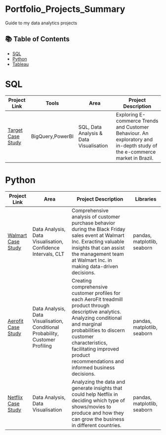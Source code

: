 # Portfolio_Projects_Summary
Guide to my data analytics projects

## 📚 Table of Contents
- [SQL](#sql)
- [Python](#python)
- [Tableau](#tableau)

# SQL

| Project Link | Tools | Area | Project Description |
|---|---|---|---|
| [Target Case Study]([https://github.com/OnkarSavadi/Target_SQL](https://github.com/OnkarSavadi/Data_Analytics_Projects/blob/main/Target_SQL_Analysis/Target%20SQL%20Business%20Case%20Study.pdf)) | BigQuery,PowerBI | SQL, Data Analysis & Data Visualisation | Exploring E-commerce Trends and Customer Behaviour. An exploratory and in-depth study of the e-commerce market in Brazil. |

# Python

| Project Link | Area | Project Description | Libraries |
|---|---|---|---|
| [Walmart Case Study](https://github.com/OnkarSavadi/Data_Analytics_Projects/tree/main/Walmart_Case_Study) | Data Analysis, Data Visualisation, Confidence Intervals, CLT | Comprehensive analysis of customer purchase behavior during the Black Friday sales event at Walmart Inc. Exracting valuable insights that can assist the management team at Walmart Inc. in making data-driven decisions.  | pandas, matplotlib, seaborn |
| [Aerofit Case Study](https://github.com/OnkarSavadi/Data_Analytics_Projects/tree/main/Aerofit_Case%20Study) | Data Analysis, Data Visualisation, Conditional Probability, Customer Profiling | Creating comprehensive customer profiles for each AeroFit treadmill product through descriptive analytics. Analyzing conditional and marginal probabilities to discern customer characteristics, facilitating improved product recommendations and informed business decisions.  | pandas, matplotlib, seaborn |
| [Netflix Case Study](https://github.com/OnkarSavadi/Data_Analytics_Projects/tree/main/Netflix_EDA_Analysis) | Data Analysis, Data Visualisation | Analyzing the data and generate insights that could help Netflix in deciding which type of shows/movies to produce and how they can grow the business in different countries. | pandas, matplotlib, seaborn |
